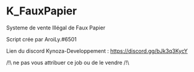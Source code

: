 # K_FauxPapier

Systeme de vente Illégal de Faux Papier

Script crée par AroiLy.#6501

Lien du discord Kynoza-Developpement : https://discord.gg/bJk3q3KycY

/!\ ne pas vous attribuer ce job ou de le vendre /!\
